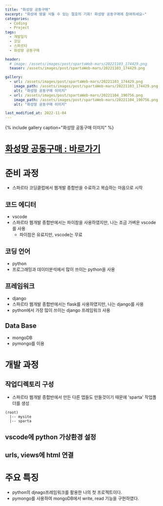 ```yaml
---
title: "화성땅 공동구매"
excerpt: "화성에 땅을 사둘 수 있는 절호의 기회! 화성땅 공동구매에 참여하세요~"
categories:
  - Coding
  - Project
tags:
  - 개발일지
  - 코딩
  - 스파르타
  - 화성땅 공동구매

header:
  # image: /assets/images/post/spartaWeb-mars/20221103_174429.png
  teaser: /assets/images/post/spartaWeb-mars/20221103_174429.png

gallery:
  - url: /assets/images/post/spartaWeb-mars/20221103_174429.png
    image_path: /assets/images/post/spartaWeb-mars/20221103_174429.png
    alt: "화성땅 공동구매 이미지"
  - url: /assets/images/post/spartaWeb-mars/20221104_190756.png
    image_path: /assets/images/post/spartaWeb-mars/20221104_190756.png
    alt: "화성땅 공동구매 이미지"

last_modified_at: 2022-11-04
---
```



{% include gallery caption="화성땅 공동구매 이미지" %}

# [화성땅 공동구매 : 바로가기](http://leeyj85.shop/spartaWeb/spartaWeb_mars/)


# 준비 과정
- 스파르타 코딩클럽에서 웹개발 종합반을 수료하고 복습하는 마음으로 시작

## 코드 에디터
- vscode
- 스파르타 웹개발 종합반에서는 파이참을 사용하였지만, 나는 조금 가벼운 vscode를 사용
  - 파이참은 유료지만, vscode는 무료

## 코딩 언어
- python
- 프로그래밍과 데이터분석에서 많이 쓰이는 python을 사용

## 프레임워크
- django
- 스파르타 웹개발 종합반에서는 flask를 사용하였지만, 나는 django를 사용
- python에서 가장 많이 쓰이는 django 프레임워크 사용

## Data Base
- mongoDB
- pymongo를 이용

# 개발 과정
## 작업디렉토리 구성
- 스파르타 웹개발 종합반에서 만든 다른 앱들도 만들것이기 때문에 'sparta' 작업폴더를 생성
```
(root)
  |-- mysite
  |-- sparta
```

## vscode에 python 가상환경 설정

## urls, views에 html 연결

# 주요 특징
- python의 djnago프레임워크를 활용한 나의 첫 프로젝트이다.
- pymongo를 사용하여 mongoDB에서 write, read 기능을 구현하였다.
